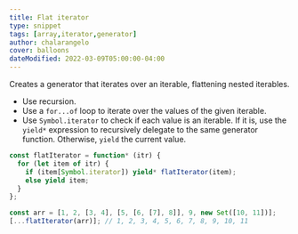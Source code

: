 ```yaml
---
title: Flat iterator
type: snippet
tags: [array,iterator,generator]
author: chalarangelo
cover: balloons
dateModified: 2022-03-09T05:00:00-04:00
---
```


Creates a generator that iterates over an iterable, flattening nested iterables.

- Use recursion.
- Use a `for...of` loop to iterate over the values of the given iterable.
- Use `Symbol.iterator` to check if each value is an iterable. If it is, use the `yield*` expression to recursively delegate to the same generator function. Otherwise, `yield` the current value.

```js
const flatIterator = function* (itr) {
  for (let item of itr) {
    if (item[Symbol.iterator]) yield* flatIterator(item);
    else yield item;
  }
};
```

```js
const arr = [1, 2, [3, 4], [5, [6, [7], 8]], 9, new Set([10, 11])];
[...flatIterator(arr)]; // 1, 2, 3, 4, 5, 6, 7, 8, 9, 10, 11
```
